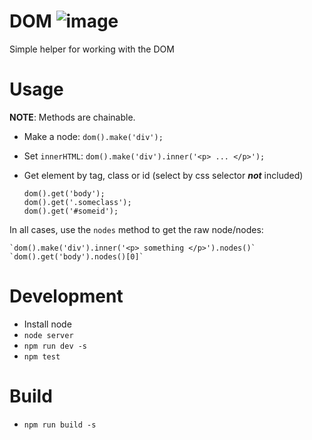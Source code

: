 

# DOM ![image](https://travis-ci.org/st32lth/dom.svg?branch=master)
Simple helper for working with the DOM

# Usage

**NOTE**: Methods are chainable.

- Make a node: `dom().make('div');`
- Set `innerHTML`: `dom().make('div').inner('<p> ... </p>');`
- Get element by tag, class or id (select by css selector _**not**_ included)

    ```
    dom().get('body');
    dom().get('.someclass');
    dom().get('#someid');
    ```
In all cases, use the `nodes` method to get the raw node/nodes:

    `dom().make('div').inner('<p> something </p>').nodes()`
    `dom().get('body').nodes()[0]`

# Development

- Install node
- `node server`
- `npm run dev -s`
- `npm test`

# Build

- `npm run build -s`


